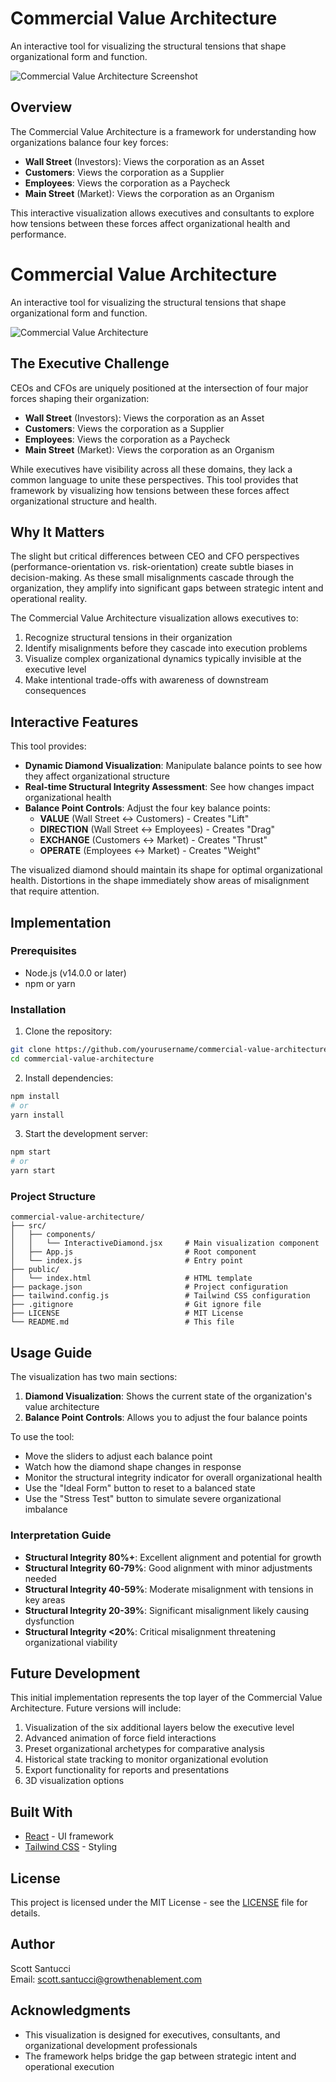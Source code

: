 # Commercial Value Architecture

An interactive tool for visualizing the structural tensions that shape organizational form and function.

![Commercial Value Architecture Screenshot](./screenshot.png)

## Overview

The Commercial Value Architecture is a framework for understanding how organizations balance four key forces:

- **Wall Street** (Investors): Views the corporation as an Asset
- **Customers**: Views the corporation as a Supplier
- **Employees**: Views the corporation as a Paycheck
- **Main Street** (Market): Views the corporation as an Organism

This interactive visualization allows executives and consultants to explore how tensions between these forces affect organizational health and performance.

# Commercial Value Architecture

An interactive tool for visualizing the structural tensions that shape organizational form and function.

![Commercial Value Architecture](https://via.placeholder.com/800x400?text=Commercial+Value+Architecture)

## The Executive Challenge

CEOs and CFOs are uniquely positioned at the intersection of four major forces shaping their organization:

- **Wall Street** (Investors): Views the corporation as an Asset
- **Customers**: Views the corporation as a Supplier
- **Employees**: Views the corporation as a Paycheck
- **Main Street** (Market): Views the corporation as an Organism

While executives have visibility across all these domains, they lack a common language to unite these perspectives. This tool provides that framework by visualizing how tensions between these forces affect organizational structure and health.

## Why It Matters

The slight but critical differences between CEO and CFO perspectives (performance-orientation vs. risk-orientation) create subtle biases in decision-making. As these small misalignments cascade through the organization, they amplify into significant gaps between strategic intent and operational reality.

The Commercial Value Architecture visualization allows executives to:

1. Recognize structural tensions in their organization
2. Identify misalignments before they cascade into execution problems
3. Visualize complex organizational dynamics typically invisible at the executive level
4. Make intentional trade-offs with awareness of downstream consequences

## Interactive Features

This tool provides:

- **Dynamic Diamond Visualization**: Manipulate balance points to see how they affect organizational structure
- **Real-time Structural Integrity Assessment**: See how changes impact organizational health
- **Balance Point Controls**: Adjust the four key balance points:
  - **VALUE** (Wall Street ↔ Customers) - Creates "Lift"
  - **DIRECTION** (Wall Street ↔ Employees) - Creates "Drag"
  - **EXCHANGE** (Customers ↔ Market) - Creates "Thrust"
  - **OPERATE** (Employees ↔ Market) - Creates "Weight"

The visualized diamond should maintain its shape for optimal organizational health. Distortions in the shape immediately show areas of misalignment that require attention.

## Implementation

### Prerequisites

- Node.js (v14.0.0 or later)
- npm or yarn

### Installation

1. Clone the repository:

```bash
git clone https://github.com/yourusername/commercial-value-architecture.git
cd commercial-value-architecture
```

2. Install dependencies:

```bash
npm install
# or
yarn install
```

3. Start the development server:

```bash
npm start
# or
yarn start
```

### Project Structure

```
commercial-value-architecture/
├── src/
│   ├── components/
│   │   └── InteractiveDiamond.jsx     # Main visualization component
│   ├── App.js                         # Root component
│   └── index.js                       # Entry point
├── public/
│   └── index.html                     # HTML template
├── package.json                       # Project configuration
├── tailwind.config.js                 # Tailwind CSS configuration
├── .gitignore                         # Git ignore file
├── LICENSE                            # MIT License
└── README.md                          # This file
```

## Usage Guide

The visualization has two main sections:

1. **Diamond Visualization**: Shows the current state of the organization's value architecture
2. **Balance Point Controls**: Allows you to adjust the four balance points

To use the tool:
- Move the sliders to adjust each balance point
- Watch how the diamond shape changes in response
- Monitor the structural integrity indicator for overall organizational health
- Use the "Ideal Form" button to reset to a balanced state
- Use the "Stress Test" button to simulate severe organizational imbalance

### Interpretation Guide

- **Structural Integrity 80%+**: Excellent alignment and potential for growth
- **Structural Integrity 60-79%**: Good alignment with minor adjustments needed
- **Structural Integrity 40-59%**: Moderate misalignment with tensions in key areas
- **Structural Integrity 20-39%**: Significant misalignment likely causing dysfunction
- **Structural Integrity <20%**: Critical misalignment threatening organizational viability

## Future Development

This initial implementation represents the top layer of the Commercial Value Architecture. Future versions will include:

1. Visualization of the six additional layers below the executive level
2. Advanced animation of force field interactions
3. Preset organizational archetypes for comparative analysis
4. Historical state tracking to monitor organizational evolution
5. Export functionality for reports and presentations
6. 3D visualization options

## Built With

- [React](https://reactjs.org/) - UI framework
- [Tailwind CSS](https://tailwindcss.com/) - Styling

## License

This project is licensed under the MIT License - see the [LICENSE](LICENSE) file for details.

## Author

Scott Santucci  
Email: scott.santucci@growthenablement.com

## Acknowledgments

- This visualization is designed for executives, consultants, and organizational development professionals
- The framework helps bridge the gap between strategic intent and operational execution
